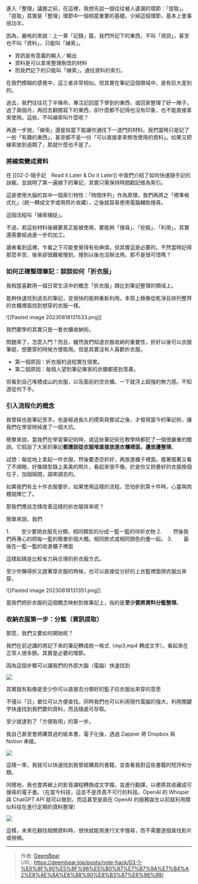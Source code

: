 # 

進入「整理」議題之前，在這裡，我想先談一個往往被人遺漏的環節：「提取」。「提取」其實是「整理」環節中一個相當重要的基礎。少掉這個環節，基本上會事倍功半。

因為，嚴格的來說：上一章「記錄」篇，我們所記下的東西，不叫「資訊」，甚至也不叫「資料」，只能叫「線索」。

* 資訊是有意義的輸入／輸出
* 資料是可以拿來整理刪改的材料
* 而我們記下的只能叫「線索」，通往資料的索引。

在我們模糊的感覺中，這三者非常相似。但其實在筆記這個領域中，是有巨大差別的。

過去，我們往往花了半條命，專注記回當下學到的東西，或回家整理了好一陣子。過了兩個月，再回去翻閱寫下的東西，卻什麼都不記得也沒有印象，也不能直接拿來使用。這些，不叫線索叫什麼呢？

再進一步說，「線索」還是指當下能讓你通往下一道門的材料。我們當時只是記了一些「有趣的東西」，甚至都不是一份「可以直接拿來修改使用的資料」。如果又把線索放到過期了，那就什麼也不是了。

### 將線索變成資料

在 [[02-2-隨手記　Read it Later & Do it Later]]  中我們介紹了如何快速隨手記的訣竅。並說明了第一遍摘下的筆記，其實只需保持時間戳記做為索引。

這是使用大腦的其中一個索引特性：「時間序列」作為原理。我們再將之「標準格式化」（統一轉成文字或用照片收藏），之後就容易使用電腦輔助搜尋。

這個流程叫「線索捕捉」。

不過，若這些材料後續要真正能被使用，要能夠「搜尋」、「挖掘」、「利用」，其實還需要經過進一步的加工。

讀者看到這裡，乍看之下可能會覺得有些麻煩。但其實這是必要的。不然當時記得那麼辛苦，後來卻很難被搜到，搜到以後也沒辦法用。那不是很可惜嗎？

### 如何正確整理筆記：談談如何「折衣服」

我相當喜歡用一個日常生活中的概念「折衣服」類比到筆記整理的領域上。

能夠快速找到過去的筆記，並很快的能夠重新利用。本質上極像從乾淨且排列整齊的衣櫃裡面找到想穿的衣服一樣。

![[Pasted image 20230818131533.png]]

我們要學的其實只是一套衣櫃收納術。

問題來了，怎麼入門？而且，雖然我們知道衣服收納的重要性，折好以後可以衣服筆挺，想要穿的時候方便取用。但是其實沒有人喜歡折衣服。

* 第一個原因：折衣服的過程實在很累。
* 第二個原因：每個人望到筆記專家的衣櫃都感到羡慕。

但看到自己堆積成山的衣服，以及面前的空衣櫃。一下就浮上超強的無力感。不知道從何下手。


### 引入流程化的概念

我曾經也是筆記苦手。也是經過長久的摸索與嘗試之後，才發現當今的筆記術，讓我們在學習時掉進了一個大坑。

簡單來說，當我們在學習筆記術時，或這些筆記術在教學時都犯了一個很嚴重的錯誤。它假設了大家的筆記**都應該從衣服堆直接放進衣櫃裡面，邊放邊整理**。

試想：每從地上拿起一件衣服，然後要憑空折好，再放進櫃子裡面。擺著擺著又看了不順眼，好像跟型錄上美美的照片，看起來很不像。於是你又把疊好的衣服換個位子，加個隔間，調來調去的。

如果我們有五十件衣服要折，如果使用這樣的流程。恐怕折到第十件時，心靈與肉體就陣亡了。

那我們應該怎樣改善這樣的折衣服效率呢？

簡單來說，我們

1.        至少要把衣服先分類，相同類型的分成一籃一籃的待折衣物
2.        然後我們再專心的把每一籃的簡單折個大概。相同款式或相同顏色的疊一起。
3.        最後在一籃一籃的收進櫃子裡面

這樣起碼是比較省力與合理的折衣服方式。

至少你懶得折又趕著穿衣服的時候，也可以直接從分好的上衣籃裡面撈衣服出來穿。

![[Pasted image 20230818131351.png]]


當我們把折衣服的這個概念映射到做筆記上，指的是**至少要將資料分籃整理**。

### 收納衣服第一步：分籃（資訊提取）

那麼，我們又要如何開始呢？

我們在前述講的將記下來的筆記轉成統一格式（mp3,mp4 轉成文字）。看起來在正常人很多餘。其實是必要的環節。

因為這個步驟可以讓我們的外部大腦（電腦）快速找到

![](images/20220908222216.png)


其實就有點像是至少你可以直接去分類好的籃子拉衣服出來穿的意思

不僅以「日」單位可以方便查找。同時我們也可以利用現代電腦的強大，利用關鍵字快速找到我們要的資料，而且隨處可存取。

至少就達到了「方便取用」的第一步。

我自己甚至會將購買過的紙本書，電子化後，透過 Zappier 將 Dropbox 與 Notion 串接。

![](images/20220908222241.png)

這樣一來，我就可以快速找到我曾經購買的書籍，並查看我對這些書籍的短評和分類。

同樣地，我也會將網上的影音課程轉換成文字檔，並進行翻譯，以便將其收藏成可搜尋的電子書。（在當今科技，這並不是昂貴不可行的科技。OpenAI 的 Whisper 與 ChatGPT API 就可以做到，而這甚至是我在 OpenAI 的服務誕生以前就利用類似科技在進行定期的資料整理）

![](images/20220908222254.png)

這樣，未來在翻找相關資料時，很快就能用進行文字搜尋，而不需要逐個查找影片或視頻。


---

> 作者: [DeemBear](https://deembear.top)  
> URL: https://deembear.top/posts/note-hack/03-1-%E6%8F%90%E5%8F%96%E5%B0%87%E7%B7%9A%E7%B4%A2%E8%AE%8A%E6%88%90%E8%B3%87%E6%96%99/  


